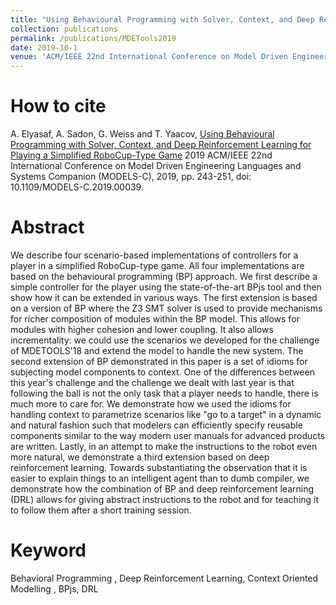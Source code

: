 ```yaml
---
title: "Using Behavioural Programming with Solver, Context, and Deep Reinforcement Learning for Playing a Simplified RoboCup-Type Game"
collection: publications
permalink: /publications/MDETools2019
date: 2019-10-1
venue: 'ACM/IEEE 22nd International Conference on Model Driven Engineering Languages and Systems Companion (MODELS-C)'
---
```


# How to cite 
A. Elyasaf, A. Sadon, G. Weiss and T. Yaacov, [Using Behavioural Programming with Solver, Context, and Deep Reinforcement Learning for Playing a Simplified RoboCup-Type Game](https://ieeexplore.ieee.org/stamp/stamp.jsp?tp=&arnumber=8904862&isnumber=8904463) 2019 ACM/IEEE 22nd International Conference on Model Driven Engineering Languages and Systems Companion (MODELS-C), 2019, pp. 243-251, doi: 10.1109/MODELS-C.2019.00039.
# Abstract
We describe four scenario-based implementations of controllers for a player in a simplified RoboCup-type game. All four implementations are based on the behavioural programming (BP) approach. We first describe a simple controller for the player using the state-of-the-art BPjs tool and then show how it can be extended in various ways. The first extension is based on a version of BP where the Z3 SMT solver is used to provide mechanisms for richer composition of modules within the BP model. This allows for modules with higher cohesion and lower coupling. It also allows incrementality: we could use the scenarios we developed for the challenge of MDETOOLS'18 and extend the model to handle the new system. The second extension of BP demonstrated in this paper is a set of idioms for subjecting model components to context. One of the differences between this year's challenge and the challenge we dealt with last year is that following the ball is not the only task that a player needs to handle, there is much more to care for. We demonstrate how we used the idioms for handling context to parametrize scenarios like "go to a target" in a dynamic and natural fashion such that modelers can efficiently specify reusable components similar to the way modern user manuals for advanced products are written. Lastly, in an attempt to make the instructions to the robot even more natural, we demonstrate a third extension based on deep reinforcement learning. Towards substantiating the observation that it is easier to explain things to an intelligent agent than to dumb compiler, we demonstrate how the combination of BP and deep reinforcement learning (DRL) allows for giving abstract instructions to the robot and for teaching it to follow them after a short training session.
# Keyword
Behavioral Programming , Deep Reinforcement Learning, Context Oriented Modelling , BPjs, DRL